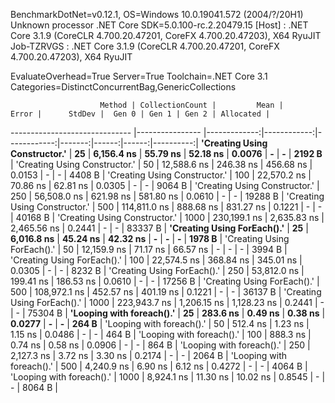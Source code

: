 
BenchmarkDotNet=v0.12.1, OS=Windows 10.0.19041.572 (2004/?/20H1)
Unknown processor
.NET Core SDK=5.0.100-rc.2.20479.15
  [Host]     : .NET Core 3.1.9 (CoreCLR 4.700.20.47201, CoreFX 4.700.20.47203), X64 RyuJIT
  Job-TZRVGS : .NET Core 3.1.9 (CoreCLR 4.700.20.47201, CoreFX 4.700.20.47203), X64 RyuJIT

EvaluateOverhead=True  Server=True  Toolchain=.NET Core 3.1  
Categories=DistinctConcurrentBag,GenericCollections  

                        Method | CollectionCount |         Mean |       Error |      StdDev |  Gen 0 | Gen 1 | Gen 2 | Allocated |
------------------------------ |---------------- |-------------:|------------:|------------:|-------:|------:|------:|----------:|
 **'Creating Using Constructor.'** |              **25** |   **6,156.4 ns** |    **55.79 ns** |    **52.18 ns** | **0.0076** |     **-** |     **-** |    **2192 B** |
 'Creating Using Constructor.' |              50 |  12,588.6 ns |   246.38 ns |   456.68 ns | 0.0153 |     - |     - |    4408 B |
 'Creating Using Constructor.' |             100 |  22,570.2 ns |    70.86 ns |    62.81 ns | 0.0305 |     - |     - |    9064 B |
 'Creating Using Constructor.' |             250 |  56,508.0 ns |   621.98 ns |   581.80 ns | 0.0610 |     - |     - |   19288 B |
 'Creating Using Constructor.' |             500 | 114,811.0 ns |   888.68 ns |   831.27 ns | 0.1221 |     - |     - |   40168 B |
 'Creating Using Constructor.' |            1000 | 230,199.1 ns | 2,635.83 ns | 2,465.56 ns | 0.2441 |     - |     - |   83337 B |
   **'Creating Using ForEach().'** |              **25** |   **6,016.8 ns** |    **45.24 ns** |    **42.32 ns** |      **-** |     **-** |     **-** |    **1978 B** |
   'Creating Using ForEach().' |              50 |  12,159.9 ns |    71.17 ns |    66.57 ns |      - |     - |     - |    3994 B |
   'Creating Using ForEach().' |             100 |  22,574.5 ns |   368.84 ns |   345.01 ns | 0.0305 |     - |     - |    8232 B |
   'Creating Using ForEach().' |             250 |  53,812.0 ns |   199.41 ns |   186.53 ns | 0.0610 |     - |     - |   17256 B |
   'Creating Using ForEach().' |             500 | 108,972.1 ns |   452.57 ns |   401.19 ns | 0.1221 |     - |     - |   36137 B |
   'Creating Using ForEach().' |            1000 | 223,943.7 ns | 1,206.15 ns | 1,128.23 ns | 0.2441 |     - |     - |   75304 B |
     **'Looping with foreach().'** |              **25** |     **283.6 ns** |     **0.49 ns** |     **0.38 ns** | **0.0277** |     **-** |     **-** |     **264 B** |
     'Looping with foreach().' |              50 |     512.4 ns |     1.23 ns |     1.15 ns | 0.0486 |     - |     - |     464 B |
     'Looping with foreach().' |             100 |     888.3 ns |     0.74 ns |     0.58 ns | 0.0906 |     - |     - |     864 B |
     'Looping with foreach().' |             250 |   2,127.3 ns |     3.72 ns |     3.30 ns | 0.2174 |     - |     - |    2064 B |
     'Looping with foreach().' |             500 |   4,240.9 ns |     6.90 ns |     6.12 ns | 0.4272 |     - |     - |    4064 B |
     'Looping with foreach().' |            1000 |   8,924.1 ns |    11.30 ns |    10.02 ns | 0.8545 |     - |     - |    8064 B |
